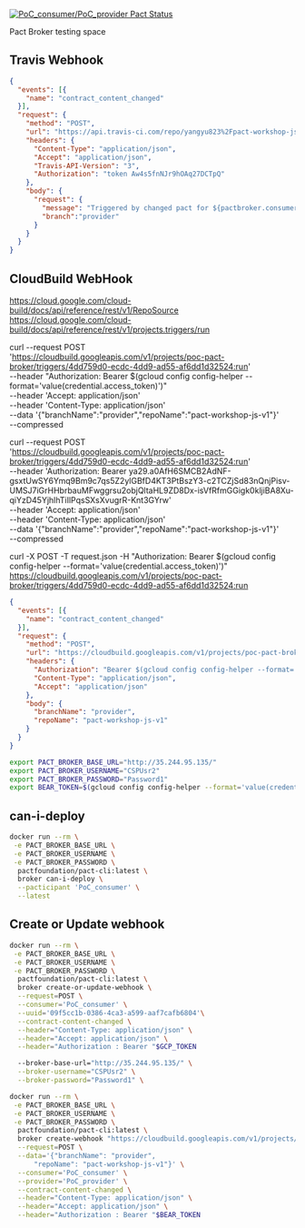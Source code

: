 [![PoC_consumer/PoC_provider Pact Status](https://yyan.io/pacts/provider/PoC_provider/consumer/PoC_consumer/latest/badge.svg)](https://yyan.io)

Pact Broker testing space

## Travis Webhook
```json
{
  "events": [{
    "name": "contract_content_changed"
  }],
  "request": {
    "method": "POST",
    "url": "https://api.travis-ci.com/repo/yangyu823%2Fpact-workshop-js-v1/requests",
    "headers": {
      "Content-Type": "application/json",
      "Accept": "application/json",
      "Travis-API-Version": "3",
      "Authorization": "token Aw4s5fnNJr9hOAq27DCTpQ"
    },
    "body": {
      "request": {
        "message": "Triggered by changed pact for ${pactbroker.consumerName} version ${pactbroker.consumerVersionNumber}",
        "branch":"provider"
      }
    }
  }
}
```

## CloudBuild WebHook
https://cloud.google.com/cloud-build/docs/api/reference/rest/v1/RepoSource
https://cloud.google.com/cloud-build/docs/api/reference/rest/v1/projects.triggers/run


curl --request POST \
  'https://cloudbuild.googleapis.com/v1/projects/poc-pact-broker/triggers/4dd759d0-ecdc-4dd9-ad55-af6dd1d32524:run' \
  --header "Authorization: Bearer $(gcloud config config-helper --format='value(credential.access_token)')" \
  --header 'Accept: application/json' \
  --header 'Content-Type: application/json' \
  --data '{"branchName":"provider","repoName":"pact-workshop-js-v1"}' \
  --compressed

curl --request POST \
  'https://cloudbuild.googleapis.com/v1/projects/poc-pact-broker/triggers/4dd759d0-ecdc-4dd9-ad55-af6dd1d32524:run' \
  --header 'Authorization: Bearer ya29.a0AfH6SMCB2AdNF-gsxtUwSY6Ymq9Bm9c7qs5Z2ylGBfD4KT3PtBszY3-c2TCZjSd83nQnjPisv-UMSJ7iGrHHbrbauMFwggrsu2objQltaHL9ZD8Dx-isVfRfmGGigk0kljiBA8Xu-qiYzD45YjhlhTiIlPqsSXsXvugrR-Knt3GYrw' \
  --header 'Accept: application/json' \
  --header 'Content-Type: application/json' \
  --data '{"branchName":"provider","repoName":"pact-workshop-js-v1"}' \
  --compressed


curl -X POST -T request.json -H "Authorization: Bearer $(gcloud config config-helper --format='value(credential.access_token)')" https://cloudbuild.googleapis.com/v1/projects/poc-pact-broker/triggers/4dd759d0-ecdc-4dd9-ad55-af6dd1d32524:run




```json
{
  "events": [{
    "name": "contract_content_changed"
  }],
  "request": {
    "method": "POST",
    "url": "https://cloudbuild.googleapis.com/v1/projects/poc-pact-broker/triggers/4dd759d0-ecdc-4dd9-ad55-af6dd1d32524:run",
    "headers": {
      "Authorization": "Bearer $(gcloud config config-helper --format='value(credential.access_token)')",
      "Content-Type": "application/json",
      "Accept": "application/json"
    },
    "body": {
      "branchName": "provider",
      "repoName": "pact-workshop-js-v1"
    }
  }
}

```

```bash
export PACT_BROKER_BASE_URL="http://35.244.95.135/"
export PACT_BROKER_USERNAME="CSPUsr2"
export PACT_BROKER_PASSWORD="Password1"
export BEAR_TOKEN=$(gcloud config config-helper --format='value(credential.access_token)')
```
## can-i-deploy
```bash
docker run --rm \
 -e PACT_BROKER_BASE_URL \
 -e PACT_BROKER_USERNAME \
 -e PACT_BROKER_PASSWORD \
  pactfoundation/pact-cli:latest \
  broker can-i-deploy \
  --pacticipant 'PoC_consumer' \
  --latest
```

## Create or Update webhook
```bash
docker run --rm \
 -e PACT_BROKER_BASE_URL \
 -e PACT_BROKER_USERNAME \
 -e PACT_BROKER_PASSWORD \
  pactfoundation/pact-cli:latest \
  broker create-or-update-webhook \
  --request=POST \
  --consumer='PoC_consumer' \
  --uuid='09f5cc1b-0386-4ca3-a599-aaf7cafb6804'\
  --contract-content-changed \
  --header="Content-Type: application/json" \
  --header="Accept: application/json" \
  --header="Authorization : Bearer "$GCP_TOKEN

```



```bash
  --broker-base-url="http://35.244.95.135/" \
  --broker-username="CSPUsr2" \
  --broker-password="Password1" \
```


```bash
docker run --rm \
 -e PACT_BROKER_BASE_URL \
 -e PACT_BROKER_USERNAME \
 -e PACT_BROKER_PASSWORD \
  pactfoundation/pact-cli:latest \
  broker create-webhook "https://cloudbuild.googleapis.com/v1/projects/poc-pact-broker/triggers/4dd759d0-ecdc-4dd9-ad55-af6dd1d32524:run" \
  --request=POST \
  --data='{"branchName": "provider",
      "repoName": "pact-workshop-js-v1"}' \
  --consumer='PoC_consumer' \
  --provider='PoC_provider' \
  --contract-content-changed \
  --header="Content-Type: application/json" \
  --header="Accept: application/json" \
  --header="Authorization : Bearer "$BEAR_TOKEN
```
